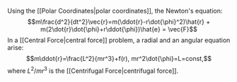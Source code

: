 Using the [[Polar Coordinates|polar coordinates]], the Newton's equation:
$$m\frac{d^2}{dt^2}\vec{r}=m(\ddot{r}-r\dot{\phi}^2)\hat{r} + m(2\dot{r}\dot{\phi}+r\ddot{\phi})\hat{e} = \vec{F}$$
In a [[Central Force|central force]] problem, a radial and an angular equation arise:
$$m\ddot{r}=\frac{L^2}{mr^3}+f(r), mr^2\dot{\phi}=L=const,$$
where $L^2/mr^3$ is the [[Centrifugal Force|centrifugal force]].